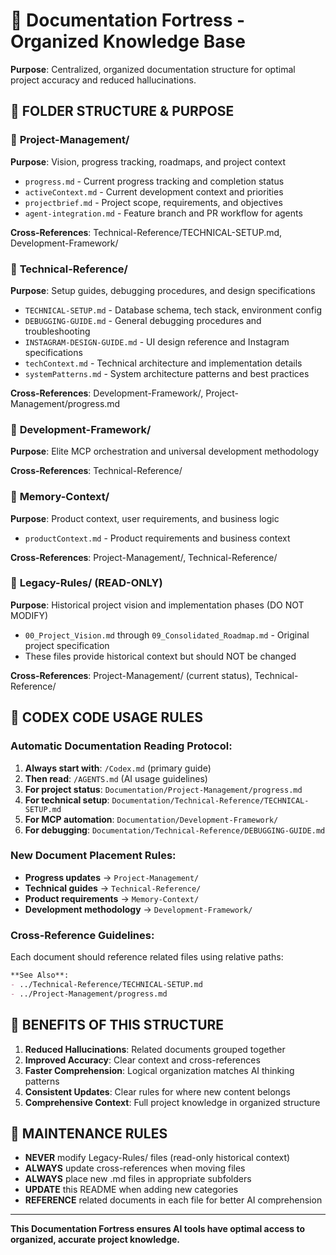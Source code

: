 # 🏰 Documentation Fortress - Organized Knowledge Base

**Purpose**: Centralized, organized documentation structure for optimal project accuracy and reduced hallucinations.

## 📁 **FOLDER STRUCTURE & PURPOSE**

### 🎯 **Project-Management/** 
**Purpose**: Vision, progress tracking, roadmaps, and project context
- `progress.md` - Current progress tracking and completion status
- `activeContext.md` - Current development context and priorities  
- `projectbrief.md` - Project scope, requirements, and objectives
- `agent-integration.md` - Feature branch and PR workflow for agents

**Cross-References**: Technical-Reference/TECHNICAL-SETUP.md, Development-Framework/

### 🔧 **Technical-Reference/**
**Purpose**: Setup guides, debugging procedures, and design specifications
- `TECHNICAL-SETUP.md` - Database schema, tech stack, environment config
- `DEBUGGING-GUIDE.md` - General debugging procedures and troubleshooting
- `INSTAGRAM-DESIGN-GUIDE.md` - UI design reference and Instagram specifications
- `techContext.md` - Technical architecture and implementation details
- `systemPatterns.md` - System architecture patterns and best practices

**Cross-References**: Development-Framework/, Project-Management/progress.md

### 🚀 **Development-Framework/**
**Purpose**: Elite MCP orchestration and universal development methodology

**Cross-References**: Technical-Reference/


### 💾 **Memory-Context/**
**Purpose**: Product context, user requirements, and business logic
- `productContext.md` - Product requirements and business context

**Cross-References**: Project-Management/, Technical-Reference/

### 📜 **Legacy-Rules/** (READ-ONLY)
**Purpose**: Historical project vision and implementation phases (DO NOT MODIFY)
- `00_Project_Vision.md` through `09_Consolidated_Roadmap.md` - Original project specification
- These files provide historical context but should NOT be changed

**Cross-References**: Project-Management/ (current status), Technical-Reference/

## 🤖 **CODEX CODE USAGE RULES**

### **Automatic Documentation Reading Protocol**:
1. **Always start with**: `/Codex.md` (primary guide)
2. **Then read**: `/AGENTS.md` (AI usage guidelines)
3. **For project status**: `Documentation/Project-Management/progress.md`
4. **For technical setup**: `Documentation/Technical-Reference/TECHNICAL-SETUP.md`
5. **For MCP automation**: `Documentation/Development-Framework/`
6. **For debugging**: `Documentation/Technical-Reference/DEBUGGING-GUIDE.md`

### **New Document Placement Rules**:
- **Progress updates** → `Project-Management/`
- **Technical guides** → `Technical-Reference/`
- **Product requirements** → `Memory-Context/`
- **Development methodology** → `Development-Framework/`

### **Cross-Reference Guidelines**:
Each document should reference related files using relative paths:
```markdown
**See Also**: 
- ../Technical-Reference/TECHNICAL-SETUP.md
- ../Project-Management/progress.md
```

## 🎯 **BENEFITS OF THIS STRUCTURE**

1. **Reduced Hallucinations**: Related documents grouped together
2. **Improved Accuracy**: Clear context and cross-references
3. **Faster Comprehension**: Logical organization matches AI thinking patterns  
4. **Consistent Updates**: Clear rules for where new content belongs
5. **Comprehensive Context**: Full project knowledge in organized structure

## 🔄 **MAINTENANCE RULES**

- **NEVER** modify Legacy-Rules/ files (read-only historical context)
- **ALWAYS** update cross-references when moving files
- **ALWAYS** place new .md files in appropriate subfolders
- **UPDATE** this README when adding new categories
- **REFERENCE** related documents in each file for better AI comprehension

---

**This Documentation Fortress ensures AI tools have optimal access to organized, accurate project knowledge.**
